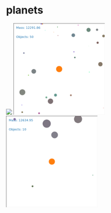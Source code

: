 # planets

<p float="left">
  <img src="docs/animation_early.gif" width="250" />
  <img src="docs/animation_mid.gif" width="250" /> 
  <img src="docs/animation_stable.gif" width="250" />
</p>
